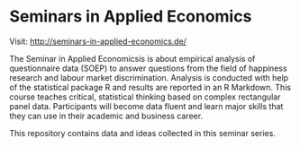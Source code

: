 # Seminars in Applied Economics

Visit: http://seminars-in-applied-economics.de/

The Seminar in Applied Economicsis is about empirical analysis of questionnaire data (SOEP) to answer questions from the field of happiness research and labour market discrimination. Analysis is conducted with help of the statistical package R and results are reported in an R Markdown. This course teaches  critical, statistical thinking based on complex rectangular panel data. Participants will become data fluent and learn major skills that they can use in their academic and business career.

This repository contains data and ideas collected in this seminar series. 
